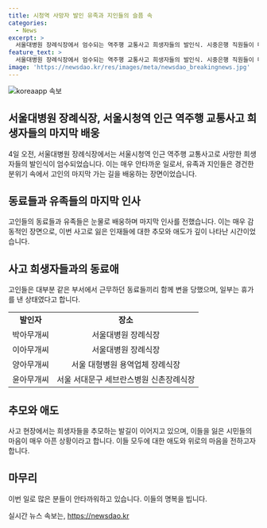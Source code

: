 ```yaml
---
title: 시청역 사망자 발인 유족과 지인들의 슬픔 속
categories:
  - News
excerpt: >
  서울대병원 장례식장에서 엄수되는 역주행 교통사고 희생자들의 발인식. 시중은행 직원들이 마지막 이별을 하며 눈물을 흘림. 같은 부서에서 근무하던 동료들의 갑작스러운 사망으로 안타까움이 가중되고 있음. 사망자들을 추모하는 수많은 사람들의 발길이 이어지며, 안타까움을 표현하는 목소리도 커지고 있음. 희생자들이 그곳에서 편히 쉬길이라는 바람을 전하는 사람들이 늘어나는 가운데, 장례식장으로의 발길도 끊이지 않고 있음.
feature_text: >
  서울대병원 장례식장에서 엄수되는 역주행 교통사고 희생자들의 발인식. 시중은행 직원들이 마지막 이별을 하며 눈물을 흘림. 같은 부서에서 근무하던 동료들의 갑작스러운 사망으로 안타까움이 가중되고 있음. 사망자들을 추모하는 수많은 사람들의 발길이 이어지며, 안타까움을 표현하는 목소리도 커지고 있음. 희생자들이 그곳에서 편히 쉬길이라는 바람을 전하는 사람들이 늘어나는 가운데, 장례식장으로의 발길도 끊이지 않고 있음.
image: 'https://newsdao.kr/res/images/meta/newsdao_breakingnews.jpg'
---
```


<p><img src="https://newsdao.kr/res/images/meta/newsdao_breakingnews.jpg" alt="koreaapp 속보" /></p>

<h2 data-ke-size="size26">서울대병원 장례식장, 서울시청역 인근 역주행 교통사고 희생자들의 마지막 배웅</h2>

<p data-ke-size="size16">4일 오전, 서울대병원 장례식장에서는 서울시청역 인근 역주행 교통사고로 사망한 희생자들의 발인식이 엄수되었습니다. 이는 매우 안타까운 일로서, 유족과 지인들은 경건한 분위기 속에서 고인의 마지막 가는 길을 배웅하는 장면이었습니다.</p>

<h2 data-ke-size="size26">동료들과 유족들의 마지막 인사</h2>

<p data-ke-size="size16">고인들의 동료들과 유족들은 눈물로 배웅하며 마지막 인사를 전했습니다. 이는 매우 감동적인 장면으로, 이번 사고로 잃은 인재들에 대한 추모와 애도가 깊이 나타난 시간이었습니다.</p>

<h2 data-ke-size="size26">사고 희생자들과의 동료애</h2>

<p data-ke-size="size16">고인들은 대부분 같은 부서에서 근무하던 동료들끼리 함께 변을 당했으며, 일부는 휴가를 낸 상태였다고 합니다.</p>

<table>
    <tr>
        <td style="text-align: center; height: 17px;"><b>발인자</b></td>
        <td style="text-align: center; height: 17px;"><b>장소</b></td>
    </tr>
    <tr>
        <td style="text-align: center; height: 17px;">박아무개씨</td>
        <td style="text-align: center; height: 17px;">서울대병원 장례식장</td>
    </tr>
    <tr>
        <td style="text-align: center; height: 17px;">이아무개씨</td>
        <td style="text-align: center; height: 17px;">서울대병원 장례식장</td>
    </tr>
    <tr>
        <td style="text-align: center; height: 17px;">양아무개씨</td>
        <td style="text-align: center; height: 17px;">서울 대형병원 용역업체 장례식장</td>
    </tr>
    <tr>
        <td style="text-align: center; height: 17px;">윤아무개씨</td>
        <td style="text-align: center; height: 17px;">서울 서대문구 세브란스병원 신촌장례식장</td>
    </tr>
</table>

<h2 data-ke-size="size26">추모와 애도</h2>

<p data-ke-size="size16">사고 현장에서는 희생자들을 추모하는 발길이 이어지고 있으며, 이들을 잃은 시민들의 마음이 매우 아픈 상황이라고 합니다. 이들 모두에 대한 애도와 위로의 마음을 전하고자 합니다.</p>

<h2 data-ke-size="size26">마무리</h2>

<p data-ke-size="size16">이번 일로 많은 분들이 안타까워하고 있습니다. 이들의 명복을 빕니다.</p>
실시간 뉴스 속보는, <a href="https://newsdao.kr" rel="dofollow">https://newsdao.kr</a>



